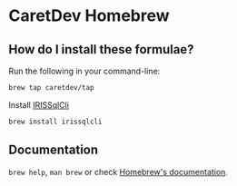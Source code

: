 # CaretDev Homebrew

## How do I install these formulae?

Run the following in your command-line:

```sh
brew tap caretdev/tap
```

Install [IRISSqlCli](https://github.com/caretdev/irissqlcli)

```sh
brew install irissqlcli
```

## Documentation

`brew help`, `man brew` or check [Homebrew's documentation](https://docs.brew.sh).

